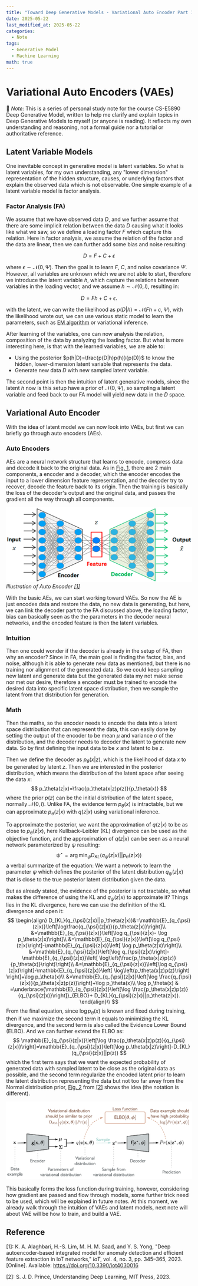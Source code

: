 ```yaml
---
title: "Toward Deep Generative Models - Variational Auto Encoder Part 1."
date: 2025-05-22
last_modified_at: 2025-05-22
categories:
  - Note
tags:
  - Generative Model
  - Machine Learning
math: true
---
```

# Variational Auto Encoders (VAEs)
📌 *Note:* This is a series of personal study note for the course CS-E5890 Deep Generative Model, written to help me clarify and explain topics in Deep Generative Models to myself (or anyone is reading). It reflects my own understanding and reasoning, not a formal guide nor a tutorial or authoritative reference. 
## Latent Variable Models
One inevitable concept in generative model is latent variables. So what is latent variables, for my own understanding, any "lower dimension" representation of the hidden structure, causes, or underlying factors that explain the observed data which is not observable. One simple example of a latent variable model is factor analysis.
### Factor Analysis (FA)
We assume that we have observed data $D$, and we further assume that there are some implicit relation between the data $D$ causing what it looks like what we saw, so we define a loading factor $F$ which capture this relation. Here in factor analysis, we assume the relation of the factor and the data are linear, then we can further add some bias and noise resulting:

$$
D=F+C+\epsilon
$$

where $\epsilon \sim \mathcal{N}(0, \Psi)$. Then the goal is to learn $F$, $C$, and noise covariance $\Psi$. However, all variables are unknown which we are not able to start, therefore we introduce the latent variable $h$, which capture the relations between variables in the loading vector, and we assume $h\sim \mathcal{N}(0,I)$, resulting in: 

$$
D=Fh+C+\epsilon.
$$

with the latent, we can write the likelihood as $p(D|h)=\mathcal{N}(Fh+c,\Psi)$, with the likelihood wrote out, we can use various static model to learn the parameters, such as [EM algorithm](https://henryhsu0217.github.io/note/EM/) or variational inference.

After learning of the variables, one can now analysis the relation, composition of the data by analyzing the loading factor. But what is more interesting here, is that with the learned variables, we are able to:
- Using the posterior $p(h|D)=\frac{p(D|h)p(h)}{p(D)}$ to know the hidden, lower-dimension latent variable that represents the data.
- Generate new data $D$ with new sampled latent variable.

The second point is then the intuition of latent generative models, since the latent $h$ now is this setup have a prior of $\mathcal{N}(0, \Psi)$, so sampling a latent variable and feed back to our FA model will yield new data in the $D$ space.

## Variational Auto Encoder 
With the idea of latent model we can now look into VAEs, but first we can briefly go through auto encoders (AEs).
### Auto Encoders
AEs are a neural network structure that learns to encode, compress data and decode it back to the original data. As in [Fig. 1](#figae), there are 2 main components, a encoder and a decoder, which the encoder encodes the input to a lower dimension feature representation, and the decoder try to recover, decode the feature back to its origin. Then the training is basically the loss of the decoder's output and the original data, and passes the gradient all the way through all components.

<a id="figae"></a>![AE](/assets/images/VAE/AE.png)
*Illustration of Auto Encoder [[1]](#ref_1)*

With the basic AEs, we can start working toward VAEs. So now the AE is just encodes data and restore the data, no new data is generating, but here, we can link the decoder part to the FA discussed above, the loading factor, bias can basically seen as the the parameters in the decoder neural networks, and the encoded feature is then the latent variables.

### Intuition
Then one could wonder if the decoder is already in the setup of FA, then why an encoder? Since in FA, the main goal is finding the factor, bias, and noise, although it is able to generate new data as mentioned, but there is no training nor alignment of the generated data. So we could keep sampling new latent and generate data but the generated data my not make sense nor met our desire, therefore a encoder must be trained to encode the desired data into specific latent space distribution, then we sample the latent from that distribution for generation.

### Math 
Then the maths, so the encoder needs to encode the data into a latent space distribution that can represent the data, this can easily done by setting the output of the encoder to be mean $\mu$ and variance $\sigma$ of the distribution, and the decoder needs to decoder the latent to generate new data. So by first defining the input data to be $x$ and latent to be $z$.

Then we define the decoder as $p_\theta(x|z)$, which is the likelihood of data $x$ to be generated by latent $z$. Then we are interested in the posterior distribution, which means the distribution of the latent space after seeing the data $x$:
$$
p_\theta(z|x)=\frac{p_\theta(x|z)p(z)}{p_\theta(x)}
$$
where the prior $p(z)$ can be the initial distribution of the latent space, normally $\mathcal{N}(0,I)$. Unlike FA, the evidence term $p_\theta(x)$ is intractable, but we can approximate $p_\theta(z|x)$ with $q(z|x)$ using variational inference.

To approximate the posterior, we want the approximation of $q(z|x)$ to be as close to $p_\theta(z|x)$, here Kullback–Leibler (KL) divergence can be used as the objective function, and the approximation of $q(z|x)$ can be seen as a neural network parameterized by $\psi$ resulting:
$$
\psi^\star=\arg \min_{\psi} D_{KL}(q_{\psi}(z|x)||p_\theta(z|x))
$$
a verbal summarize of the equation: We want a network to learn the parameter $\psi$ which defines the posterior of the latent distribution $q_{\psi}(z|x)$ that is close to the true posterior latent distribution given the data.

But as already stated, the evidence of the posterior is not tractable, so what makes the difference of using the KL and $q_{\psi}(z|x)$ to approximate it? Things lies in the KL divergence, here we can use the definition of the KL divergence and open it:
$$
\begin{align}
 D_{KL}(q_{\psi}(z|x)||p_\theta(z|x))&=\mathbb{E}_{q_{\psi}(z|x)}\left[\log\frac{q_{\psi}(z|x)}{p_\theta(z|x)}\right]\\
 &=\mathbb{E}_{q_{\psi}(z|x)}\left[\log q_{\psi}(z|x)- \log p_\theta(z|x)\right]\\
 &=\mathbb{E}_{q_{\psi}(z|x)}\left[\log q_{\psi}(z|x)\right]-\mathbb{E}_{q_{\psi}(z|x)}\left[ \log p_\theta(z|x)\right]\\
 &=\mathbb{E}_{q_{\psi}(z|x)}\left[\log q_{\psi}(z|x)\right]-\mathbb{E}_{q_{\psi}(z|x)}\left[ \log\left(\frac{p_\theta(x|z)p(z)}{p_\theta(x)}\right)\right]\\
 &=\mathbb{E}_{q_{\psi}(z|x)}\left[\log q_{\psi}(z|x)\right]-\mathbb{E}_{q_{\psi}(z|x)}\left[ \log\left(p_\theta(x|z)p(z)\right) \right]+\log p_\theta(x)\\
 &=\mathbb{E}_{q_{\psi}(z|x)}\left[\log \frac{q_{\psi}(z|x)}{p_\theta(x|z)p(z)}\right]+\log p_\theta(x)\\
 \log p_\theta(x) & =\underbrace{\mathbb{E}_{q_{\psi}(z|x)}\left[\log \frac{p_\theta(x|z)p(z)}{q_{\psi}(z|x)}\right]}_{ELBO}+ D_{KL}(q_{\psi}(z|x)||p_\theta(z|x)).
\end{align}\\
$$
From the final equation, since $\log p_\theta(x)$ is known and fixed during training, then if we maximize the second term it equals to minimizing the KL divergence, and the second term is also called the Evidence Lower Bound (ELBO). And we can further extend the ELBO as:
$$
\mathbb{E}_{q_{\psi}(z|x)}\left[\log \frac{p_\theta(x|z)p(z)}{q_{\psi}(z|x)}\right]=\mathbb{E}_{q_{\psi}(z|x)}\left[\log p_\theta(x|z)\right]-D_{KL}(q_{\psi}(z|x)||p(z))
$$
which the first term says that we want the expected probability of generated data with sampled latent to be close as the original data as possible, and the second term regularize the encoded latent prior to learn the latent distribution representing the data but not too far away from the Normal distribution prior, [Fig. 2](#figae) from [[2]](#ref_2) shows the idea (the notation is different). 

<a id="figae"></a>![AE](/assets/images/VAE/VAEs.png)

This basically forms the loss function during training, however, considering how gradient are passed and flow through models, some further trick need to be used, which will be explained in future notes. At this moment, we already walk through the intuition of VAEs and latent models, next note will about VAE will be how to train, and build a VAE.

## Reference
<a id="ref_1"></a>[1]: K. A. Alaghbari, H.-S. Lim, M. H. M. Saad, and Y. S. Yong, "Deep autoencoder-based integrated model for anomaly detection and efficient feature extraction in IoT networks," *IoT*, vol. 4, no. 3, pp. 345–365, 2023. [Online]. Available: https://doi.org/10.3390/iot4030016

<a id="ref_2"></a>[2]: S. J. D. Prince, Understanding Deep Learning, MIT Press, 2023.

